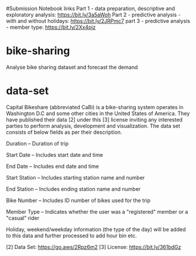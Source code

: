 #Submission Notebook links
Part 1 - data preparation, descriptive and exploratory analysis: https://bit.ly/3a5aWoh
Part 2 - predictive analysis - with and without holidays: https://bit.ly/2JRPmc7
part 3 - predictive analysis - member type: https://bit.ly/2Xx4pjz

# bike-sharing
Analyse bike sharing dataset and forecast the demand

# data-set

Capital Bikeshare (abbreviated CaBi) is a bike-sharing system operates in Washington D.C and some other cities in the United States of America. They have published their data [2] under this [3] license inviting any interested parties to perform analysis, development and visualization. The data set consists of below fields as per their description.


Duration – Duration of trip

Start Date – Includes start date and time

End Date – Includes end date and time

Start Station – Includes starting station name and number

End Station – Includes ending station name and number

Bike Number – Includes ID number of bikes used for the trip

Member Type – Indicates whether the user was a "registered" member or a "casual" rider 


Holiday, weekend/weekday information (the type of the day) will be added to this data and further processed to add hour bin etc.


[2] Data Set: https://go.aws/2Rpz6m2   [3] License: https://bit.ly/361bdGz



